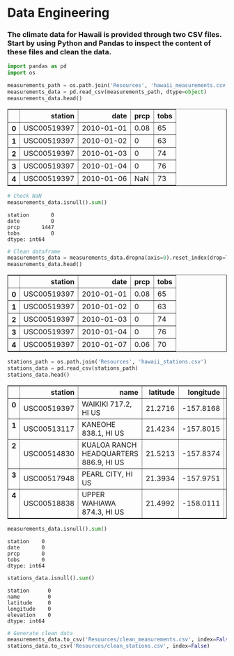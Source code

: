 
# Data Engineering
### The climate data for Hawaii is provided through two CSV files. Start by using Python and Pandas to inspect the content of these files and clean the data.


```python
import pandas as pd
import os
```


```python
measurements_path = os.path.join('Resources', 'hawaii_measurements.csv')
measurements_data = pd.read_csv(measurements_path, dtype=object)
measurements_data.head()
```




<div>
<style>
    .dataframe thead tr:only-child th {
        text-align: right;
    }

    .dataframe thead th {
        text-align: left;
    }

    .dataframe tbody tr th {
        vertical-align: top;
    }
</style>
<table border="1" class="dataframe">
  <thead>
    <tr style="text-align: right;">
      <th></th>
      <th>station</th>
      <th>date</th>
      <th>prcp</th>
      <th>tobs</th>
    </tr>
  </thead>
  <tbody>
    <tr>
      <th>0</th>
      <td>USC00519397</td>
      <td>2010-01-01</td>
      <td>0.08</td>
      <td>65</td>
    </tr>
    <tr>
      <th>1</th>
      <td>USC00519397</td>
      <td>2010-01-02</td>
      <td>0</td>
      <td>63</td>
    </tr>
    <tr>
      <th>2</th>
      <td>USC00519397</td>
      <td>2010-01-03</td>
      <td>0</td>
      <td>74</td>
    </tr>
    <tr>
      <th>3</th>
      <td>USC00519397</td>
      <td>2010-01-04</td>
      <td>0</td>
      <td>76</td>
    </tr>
    <tr>
      <th>4</th>
      <td>USC00519397</td>
      <td>2010-01-06</td>
      <td>NaN</td>
      <td>73</td>
    </tr>
  </tbody>
</table>
</div>




```python
# Check NaN
measurements_data.isnull().sum()
```




    station       0
    date          0
    prcp       1447
    tobs          0
    dtype: int64




```python
# Clean dataframe
measurements_data = measurements_data.dropna(axis=0).reset_index(drop=True)
measurements_data.head()
```




<div>
<style>
    .dataframe thead tr:only-child th {
        text-align: right;
    }

    .dataframe thead th {
        text-align: left;
    }

    .dataframe tbody tr th {
        vertical-align: top;
    }
</style>
<table border="1" class="dataframe">
  <thead>
    <tr style="text-align: right;">
      <th></th>
      <th>station</th>
      <th>date</th>
      <th>prcp</th>
      <th>tobs</th>
    </tr>
  </thead>
  <tbody>
    <tr>
      <th>0</th>
      <td>USC00519397</td>
      <td>2010-01-01</td>
      <td>0.08</td>
      <td>65</td>
    </tr>
    <tr>
      <th>1</th>
      <td>USC00519397</td>
      <td>2010-01-02</td>
      <td>0</td>
      <td>63</td>
    </tr>
    <tr>
      <th>2</th>
      <td>USC00519397</td>
      <td>2010-01-03</td>
      <td>0</td>
      <td>74</td>
    </tr>
    <tr>
      <th>3</th>
      <td>USC00519397</td>
      <td>2010-01-04</td>
      <td>0</td>
      <td>76</td>
    </tr>
    <tr>
      <th>4</th>
      <td>USC00519397</td>
      <td>2010-01-07</td>
      <td>0.06</td>
      <td>70</td>
    </tr>
  </tbody>
</table>
</div>




```python
stations_path = os.path.join('Resources', 'hawaii_stations.csv')
stations_data = pd.read_csv(stations_path)
stations_data.head()
```




<div>
<style>
    .dataframe thead tr:only-child th {
        text-align: right;
    }

    .dataframe thead th {
        text-align: left;
    }

    .dataframe tbody tr th {
        vertical-align: top;
    }
</style>
<table border="1" class="dataframe">
  <thead>
    <tr style="text-align: right;">
      <th></th>
      <th>station</th>
      <th>name</th>
      <th>latitude</th>
      <th>longitude</th>
      <th>elevation</th>
    </tr>
  </thead>
  <tbody>
    <tr>
      <th>0</th>
      <td>USC00519397</td>
      <td>WAIKIKI 717.2, HI US</td>
      <td>21.2716</td>
      <td>-157.8168</td>
      <td>3.0</td>
    </tr>
    <tr>
      <th>1</th>
      <td>USC00513117</td>
      <td>KANEOHE 838.1, HI US</td>
      <td>21.4234</td>
      <td>-157.8015</td>
      <td>14.6</td>
    </tr>
    <tr>
      <th>2</th>
      <td>USC00514830</td>
      <td>KUALOA RANCH HEADQUARTERS 886.9, HI US</td>
      <td>21.5213</td>
      <td>-157.8374</td>
      <td>7.0</td>
    </tr>
    <tr>
      <th>3</th>
      <td>USC00517948</td>
      <td>PEARL CITY, HI US</td>
      <td>21.3934</td>
      <td>-157.9751</td>
      <td>11.9</td>
    </tr>
    <tr>
      <th>4</th>
      <td>USC00518838</td>
      <td>UPPER WAHIAWA 874.3, HI US</td>
      <td>21.4992</td>
      <td>-158.0111</td>
      <td>306.6</td>
    </tr>
  </tbody>
</table>
</div>




```python
measurements_data.isnull().sum()
```




    station    0
    date       0
    prcp       0
    tobs       0
    dtype: int64




```python
stations_data.isnull().sum()
```




    station      0
    name         0
    latitude     0
    longitude    0
    elevation    0
    dtype: int64




```python
# Generate clean data
measurements_data.to_csv('Resources/clean_measurements.csv', index=False)
stations_data.to_csv('Resources/clean_stations.csv', index=False)
```


